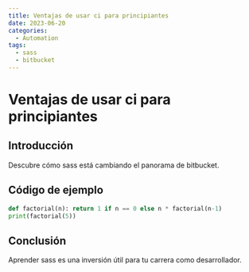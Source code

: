 ```yaml
---
title: Ventajas de usar ci para principiantes
date: 2023-06-20
categories:
  - Automation
tags:
  - sass
  - bitbucket
---
```


# Ventajas de usar ci para principiantes

## Introducción

Descubre cómo sass está cambiando el panorama de bitbucket.

## Código de ejemplo

```python
def factorial(n): return 1 if n == 0 else n * factorial(n-1)
print(factorial(5))
```

## Conclusión

Aprender sass es una inversión útil para tu carrera como desarrollador.